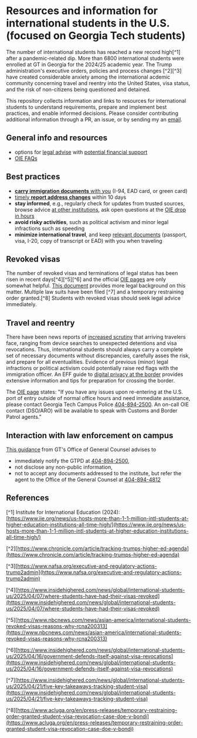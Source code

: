 # Resources and information for international students in the U.S. (focused on Georgia Tech students)

The number of international students has reached a new record high[^1] after a pandemic-related dip. More than 6800 international students were enrolled at GT in Georgia for the 2024/25 academic year.
The Trump administration's executive orders, policies and process changes [^2][^3] have created considerable anxiety among the international acdemic community concerning travel and reentry into the United States, visa status, and the risk of non-citizens being questioned and detained.

This repository collects information and links to resources for international students to understand requirements, prepare and implement best practices, and enable informed decisions. Please consider contributing additional information through a PR, an issue, or by sending my an [email](mailto:alexander.lerch@gatech.edu).

## General info and resources
* options for [legal advise](https://isss.oie.gatech.edu/content/seeking-legal-consultation-us) with [potential financial support](https://star.studentlife.gatech.edu/dean-griffin-hip-pocket-fund)
* [OIE FAQs](https://isss.oie.gatech.edu/frequently-asked-questions)

## Best practices
* [**carry immigration documents** with you](https://www.nafsa.org/professional-resources/browse-by-interest/requirements-carry-immigration-registration-document-and-report-change) (I-94, EAD card, or green card)
* [timely **report address changes**](https://www.nafsa.org/professional-resources/browse-by-interest/requirements-carry-immigration-registration-document-and-report-change) within 10 days
* **stay informed**, e.g., regularly check for updates from trusted sources, browse advice [at other institutions](https://internationaloffice.berkeley.edu/), ask open questions at the [OIE drop in hours](https://isss.oie.gatech.edu/)
* **avoid risky activities**, such as political activism and minor legal infractions such as speeding
* **minimize international travel**, and keep [relevant documents](https://isss.oie.gatech.edu/content/travel) (passport, visa, I-20, copy of transcript or EAD) with you when traveling

## Revoked visas
The number of revoked visas and terminations of legal status has been risen in recent days[^4][^5][^6] and the official [OIE pages](https://isss.oie.gatech.edu/content/visa-revocation) are only somewhat helpful. [This document](https://pennstatelaw.psu.edu/sites/default/files/newFact%20sheet%20for%20international%20students%20FINAL%20VERSION%5B63%5D.pdf) provides more legal background on this matter. Multiple law suits have been filed [^7] and a temporary restraining order granted.[^8] Students with revoked visas should seek legal advice immediately.



## Travel and reentry
There have been news reports of [increased scrutiny](https://www.nbcnews.com/news/world/trump-immigration-detained-visitors-border-search-device-visa-passport-rcna197736) that arriving travelers face, ranging from device searches to unexpected detentions and visa revocations. Thus, international students should always carry a complete set of necessary documents without discrepancies, carefully asses the risk, and prepare for all eventualities. Evidence of previous (minor) legal infractions or political activism could potentially raise red flags with the immigration officer. An EFF guide to [digital privacy at the border](https://www.eff.org/wp/digital-privacy-us-border-2017#part-3) provides extensive information and tips for preparation for crossing the border. 

The [OIE page](https://isss.oie.gatech.edu/content/travel) states: "If you have any issues upon re-entering at the U.S. port of entry outside of normal office hours and need immediate assistance, please contact Georgia Tech Campus Police [404-894-2500](tel:4048942500). An on-call OIE contact (DSO/ARO) will be available to speak with Customs and Border Patrol agents."

    
## Interaction with law enforcement on campus
[This guidance](https://generalcounsel.gatech.edu/guidance-interacting-law-enforcement-agents-campus) from GT's Office of General Counsel advises to 
- immediately notify the GTPD at [404-894-2500](tel:4048942500),
- not disclose any non-public information,
- not to accept any documents addressed to the institute, but refer the agent to the Office of the General Counsel at [404-894-4812](tel:4048944812) 


## References
[^1] Institute for International Education (2024): [https://www.iie.org/news/us-hosts-more-than-1-1-million-intl-students-at-higher-education-institutions-all-time-high/](https://www.iie.org/news/us-hosts-more-than-1-1-million-intl-students-at-higher-education-institutions-all-time-high/)

[^2][https://www.chronicle.com/article/tracking-trumps-higher-ed-agenda](https://www.chronicle.com/article/tracking-trumps-higher-ed-agenda)

[^3][https://www.nafsa.org/executive-and-regulatory-actions-trump2admin](https://www.nafsa.org/executive-and-regulatory-actions-trump2admin)

[^4][https://www.insidehighered.com/news/global/international-students-us/2025/04/07/where-students-have-had-their-visas-revoked](https://www.insidehighered.com/news/global/international-students-us/2025/04/07/where-students-have-had-their-visas-revoked)

[^5][https://www.nbcnews.com/news/asian-america/international-students-revoked-visas-reasons-why-rcna200313](https://www.nbcnews.com/news/asian-america/international-students-revoked-visas-reasons-why-rcna200313)

[^6][https://www.insidehighered.com/news/global/international-students-us/2025/04/16/government-defends-itself-against-visa-revocations](https://www.insidehighered.com/news/global/international-students-us/2025/04/16/government-defends-itself-against-visa-revocations)

[^7][https://www.insidehighered.com/news/global/international-students-us/2025/04/21/five-key-takeaways-tracking-student-visa](https://www.insidehighered.com/news/global/international-students-us/2025/04/21/five-key-takeaways-tracking-student-visa)

[^8][https://www.acluga.org/en/press-releases/temporary-restraining-order-granted-student-visa-revocation-case-doe-v-bondi](https://www.acluga.org/en/press-releases/temporary-restraining-order-granted-student-visa-revocation-case-doe-v-bondi)
